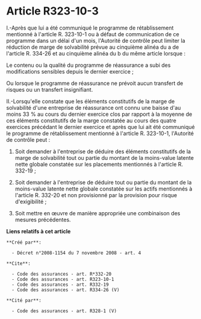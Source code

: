 # Article R323-10-3

I.-Après que lui a été communiqué le programme de rétablissement mentionné à l'article R. 323-10-1 ou à défaut de
communication de ce programme dans un délai d'un mois, l'Autorité de contrôle peut limiter la réduction de marge de
solvabilité prévue au cinquième alinéa du a de l'article R. 334-26 et au cinquième alinéa du b du même article lorsque : 

Le contenu ou la qualité du programme de réassurance a subi des modifications sensibles depuis le dernier exercice ; 

Ou lorsque le programme de réassurance ne prévoit aucun transfert de risques ou un transfert insignifiant. 

II.-Lorsqu'elle constate que les éléments constitutifs de la marge de solvabilité d'une entreprise de réassurance ont connu
une baisse d'au moins 33 % au cours du dernier exercice clos par rapport à la moyenne de ces éléments constitutifs de la
marge constatée au cours des quatre exercices précédant le dernier exercice et après que lui ait été communiqué le programme
de rétablissement mentionné à l'article R. 323-10-1, l'Autorité de contrôle peut : 

1. Soit demander à l'entreprise de déduire des éléments constitutifs de la marge de solvabilité tout ou partie du montant de
la moins-value latente nette globale constatée sur les placements mentionnés à l'article R. 332-19 ; 

2. Soit demander à l'entreprise de déduire tout ou partie du montant de la moins-value latente nette globale constatée sur
les actifs mentionnés à l'article R. 332-20 et non provisionné par la provision pour risque d'exigibilité ; 

3. Soit mettre en œuvre de manière appropriée une combinaison des mesures précédentes.

**Liens relatifs à cet article**

	**Créé par**:

	  - Décret n°2008-1154 du 7 novembre 2008 - art. 4

	**Cite**:

	  - Code des assurances - art. R*332-20
	  - Code des assurances - art. R323-10-1
	  - Code des assurances - art. R332-19
	  - Code des assurances - art. R334-26 (V)

	**Cité par**:

	  - Code des assurances - art. R328-1 (V)
